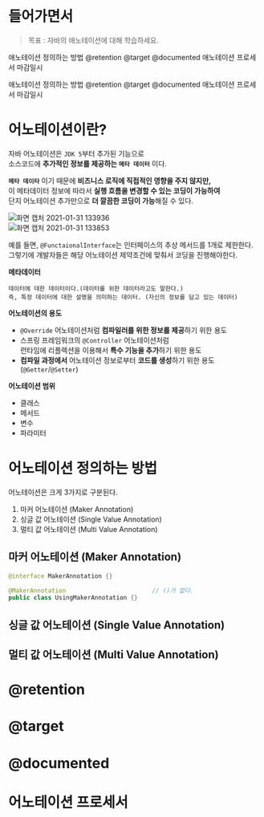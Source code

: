 # 들어가면서 
> 목표 : 자바의 애노테이션에 대해 학습하세요.

애노테이션 정의하는 방법
@retention
@target
@documented
애노테이션 프로세서
마감일시


애노테이션 정의하는 방법
@retention
@target
@documented
애노테이션 프로세서
마감일시

# 어노테이션이란?    
자바 어노테이션은 `JDK 5`부터 추가된 기능으로      
소스코드에 **추가적인 정보를 제공하는 `메타 데이터`** 이다.         
    
**`메타 데이타`** 이기 때문에 **비즈니스 로직에 직접적인 영향을 주지 않지만,**                
이 메타데이터 정보에 따라서 **실행 흐름을 변경할 수 있는 코딩이 가능하여**                        
단지 어노테이션 추가만으로 **더 깔끔한 코딩이 가능**해질 수 있다.       
   
![화면 캡처 2021-01-31 133936](https://user-images.githubusercontent.com/50267433/106374821-d7800600-63c9-11eb-8059-933ee0b19027.png)   
![화면 캡처 2021-01-31 133853](https://user-images.githubusercontent.com/50267433/106374818-cd5e0780-63c9-11eb-9a12-8582a61ae89b.png)   
     
예를 들면, `@FunctaionalInterface`는 인터페이스의 추상 메서드를 1개로 제한한다.           
그렇기에 개발자들은 해당 어노테이션 제약조건에 맞춰서 코딩을 진행해야한다.         
   
**메타데이터**
```
데이터에 대한 데이터이다.(데이터를 위한 데이터라고도 말한다.)                     
즉, 특정 데이터에 대한 설명을 의미하는 데이터. (자신의 정보를 담고 있는 데이터)        
```  
   
**어노테이션의 용도**   
- `@Override` 어노테이션처럼 **컴파일러를 위한 정보를 제공**하기 위한 용도   
- 스프링 프레임워크의 `@Controller` 어노테이션처럼           
런타임에 리플렉션을 이용해서 **특수 기능을 추가**하기 위한 용도            
- **컴파일 과정에서** 어노테이션 정보로부터 **코드를 생성**하기 위한 용도 (`@Getter`/`@Setter`)       
        
**어노테이션 범위**      
* 클래스  
* 메서드  
* 변수   
* 파라미터   
  

# 어노테이션 정의하는 방법      
어노테이션은 크게 3가지로 구분된다.        
   
1. 마커 어노테이션 (Maker Annotation)     
2. 싱글 값 어노테이션 (Single Value Annotation)    
3. 멀티 값 어노테이션 (Multi Value Annotation)   

## 마커 어노테이션 (Maker Annotation) 


```java
@interface MakerAnnotation {}

@MakerAnnotation                        // ()가 없다.  
public class UsingMakerAnnotation {}
```


## 싱글 값 어노테이션 (Single Value Annotation)
## 멀티 값 어노테이션 (Multi Value Annotation)   


# @retention
# @target
# @documented
# 어노테이션 프로세서
